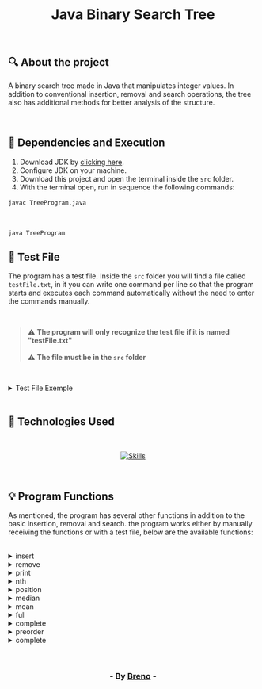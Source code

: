 <h1 align = "center"> Java Binary Search Tree </h1><br>

<h2> &#128269; About the project </h2>

<p>A binary search tree made in Java that manipulates integer values. In addition to 
conventional insertion, removal and search operations, the tree also has additional 
methods for better analysis of the structure.</p><br>

<h2> &#128296; Dependencies and Execution </h2>

<ol>
   <li>Download JDK by <a href="https://www.oracle.com/br/java/technologies/downloads/" target="_blank">clicking here</a>.</li>
   <li>Configure JDK on your machine.</li>
   <li>Download this project and open the terminal inside the <code>src</code> folder.</li>
   <li>With the terminal open, run in sequence the following commands:</li>
</ol>

 	javac TreeProgram.java  
<br>

	java TreeProgram

<h2> &#128196; Test File </h2>

<p>The program has a test file. Inside the <code>src</code> folder you will find a file called <code>testFile.txt</code>, in 
it you can write one command per line so that the program starts and executes each command 
automatically without the need to enter the commands manually.</p><br>

> :warning: **The program will only recognize the test file if it is named "testFile.txt"** <br><br>
> :warning: **The file must be in the <code>src</code> folder**

<br><details>
   	<summary>Test File Exemple</summary>
	<br><br><p>Create a <code>testFile.txt</code> file with the lines below</p>
 
	insert 22
	insert 16
	insert 24
	insert 33
	complete
	full
	nth 3
	insert 36
	full
	preorder
	remove 50
	insert 15
	insert 39
	remove 32
	position 15
	insert 39
	nth 5
	median
	mean 20
	search 36
	insert 25
	median
	print 1
	print 2
 
</details><br>

<h2> &#128302; Technologies Used </h2><br>

<p align="center">
  <a href="https://github.com/syvixor/skills-icons">
	  <img src="https://skills.syvixor.com/api/icons?i=java" alt="Skills">
  </a>
</p>

<br><h2> &#128161; Program Functions </h2>

<p>As mentioned, the program has several other functions in addition to the basic insertion, removal and 
search. the program works either by manually receiving the functions or with a test file, below are the available functions:</p><br>

<details>
	<summary>insert</summary
	<br><br><p>Adds a new element to the tree</p>
	<img align = "center" src="https://github.com/Brevex/Binary-Search-Tree/blob/main/readme%20images/insert.png">
</details>

<details>
	<summary>remove</summary
	<br><br><p>Removes a element from the tree</p>
	<img align = "center" src="https://github.com/Brevex/Binary-Search-Tree/blob/main/readme%20images/remove.png">
</details>

<details>
	<summary>print</summary
	<br><br><p>Allows the user to print the tree in 2 different styles</p>
	<img align = "center" src="https://github.com/Brevex/Binary-Search-Tree/blob/main/readme%20images/print.png">
</details>

<details>
	<summary>nth</summary
	<br><br><p>Search for the element corresponding to the position passed in the command parameter</p>
	<img align = "center" src="https://github.com/Brevex/Binary-Search-Tree/blob/main/readme%20images/nthElement.png">
</details>

<details>
	<summary>position</summary
	<br><br><p>Returns the position of the element inserted in the command parameter</p>
	<img align = "center" src="https://github.com/Brevex/Binary-Search-Tree/blob/main/readme%20images/position.png">
</details>

<details>
	<summary>median</summary
	<br><br><p>Returns the element that occupies the median of the tree</p>
	<img align = "center" src="https://github.com/Brevex/Binary-Search-Tree/blob/main/readme%20images/median.png">
</details>

<details>
	<summary>mean</summary
	<br><br><p>Returns the arithmetic mean of tree values</p>
	<img align = "center" src="https://github.com/Brevex/Binary-Search-Tree/blob/main/readme%20images/arithmeticMean.png">
</details>

<details>
	<summary>full</summary
	<br><br><p>Analyzes whether the tree is full or not</p>
	<img align = "center" src="https://github.com/Brevex/Binary-Search-Tree/blob/main/readme%20images/full.png">
</details>

<details>
	<summary>complete</summary
	<br><br><p>Analyzes whether the tree is complete or not</p>
	<img align = "center" src="https://github.com/Brevex/Binary-Search-Tree/blob/main/readme%20images/complete.png">
</details>

<details>
	<summary>preorder</summary
	<br><br><p>Print the tree in preorder</p>
	<img align = "center" src="https://github.com/Brevex/Binary-Search-Tree/blob/main/readme%20images/preorder.png">
</details>

<details>
	<summary>complete</summary
	<br><br><p>Searches for an element in the tree and returns whether it exists or not</p>
	<img align = "center" src="https://github.com/Brevex/Binary-Search-Tree/blob/main/readme%20images/search.png">
</details>

<br><h3 align = "center"> - By <a href = "https://www.linkedin.com/in/breno-barbosa-de-oliveira-810866275/" target = "_blank">Breno</a> - </h3>
